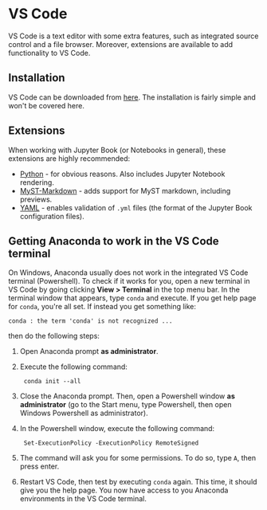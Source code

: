 # VS Code

VS Code is a text editor with some extra features, such as integrated source control and a file browser. Moreover, extensions are available to add functionality to VS Code.

## Installation

VS Code can be downloaded from [here](https://code.visualstudio.com). The installation is fairly simple and won't be covered here.

## Extensions

When working with Jupyter Book (or Notebooks in general), these extensions are highly recommended:

- [Python](https://marketplace.visualstudio.com/items?itemName=ms-python.python) - for obvious reasons. Also includes Jupyter Notebook rendering.
- [MyST-Markdown](https://marketplace.visualstudio.com/items?itemName=ExecutableBookProject.myst-highlight) - adds support for MyST markdown, including previews.
- [YAML](https://marketplace.visualstudio.com/items?itemName=redhat.vscode-yaml) - enables validation of `.yml` files (the format of the Jupyter Book configuration files).

## Getting Anaconda to work in the VS Code terminal

On Windows, Anaconda usually does not work in the integrated VS Code terminal (Powershell). To check if it works for you, open a new terminal in VS Code by going clicking **View > Terminal** in the top menu bar. In the terminal window that appears, type `conda` and execute. If you get help page for `conda`, you're all set. If instead you get something like:

    conda : the term 'conda' is not recognized ...

then do the following steps:

1. Open Anaconda prompt **as administrator**.
2. Execute the following command:

        conda init --all

3. Close the Anaconda prompt. Then, open a Powershell window **as administrator** (go to the Start menu, type Powershell, then open Windows Powershell as administrator).
4. In the Powershell window, execute the following command: 
   
        Set-ExecutionPolicy -ExecutionPolicy RemoteSigned

5. The command will ask you for some permissions. To do so, type `A`, then press enter.
6. Restart VS Code, then test by executing `conda` again. This time, it should give you the help page. You now have access to you Anaconda environments in the VS Code terminal.
